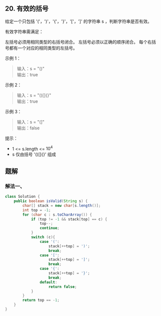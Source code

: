 ## 20. 有效的括号

给定一个只包括 '('，')'，'{'，'}'，'['，']' 的字符串 s ，判断字符串是否有效。

有效字符串需满足：

左括号必须用相同类型的右括号闭合。
左括号必须以正确的顺序闭合。
每个右括号都有一个对应的相同类型的左括号。
 

示例 1：

>输入：s = "()"  
>输出：true  


示例 2：

>输入：s = "()[]{}"  
>输出：true  


示例 3：

>输入：s = "(]"  
>输出：false  
 

提示：

- 1 <= s.length <= $10^4$
- s 仅由括号 '()[]{}' 组成


## 题解

### 解法一、

```java
class Solution {
    public boolean isValid(String s) {
        char[] stack = new char[s.length()];
        int top = -1;
        for (char c : s.toCharArray()) {
            if (top != -1 && stack[top] == c) {
                top--;
                continue;
            }
            switch (c){
                case '(':
                    stack[++top] = ')';
                    break;
                case '[':
                    stack[++top] = ']';
                    break;
                case '{':
                    stack[++top] = '}';
                    break;
                default:
                    return false;
            }
        }
        return top == -1;
    }
}
```